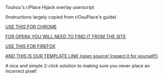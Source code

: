 Touhou's r/Place Hijack overlay userscript

(Instructions largely copied from r/OsuPlace's guide)

[USE THIS FOR CHROME](https://chrome.google.com/webstore/detail/tampermonkey/dhdgffkkebhmkfjojejmpbldmpobfkfo?hl=en)

[FOR OPERA YOU WILL NEED TO FIND IT FROM THE SITE](https://www.tampermonkey.net/)

[USE THIS FOR FIREFOX](https://addons.mozilla.org/en-US/firefox/addon/violentmonkey/)

[AND THIS IS OUR TEMPLATE LINK (open source! Inspect it for yourself!)](https://2hu-rplace.mokou.io/2hu-overlay.user.js)

A nice and simple 2-click solution to making sure you never place an incorrect pixel!
